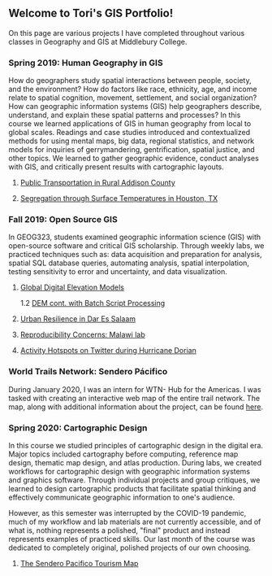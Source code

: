## Welcome to Tori's GIS Portfolio!

On this page are various projects I have completed throughout various classes in Geography and GIS at Middlebury College. 



### Spring 2019: Human Geography in GIS 

How do geographers study spatial interactions between people, society, and the environment? How do factors like race, ethnicity, age, and income relate to spatial cognition, movement, settlement, and social organization? How can geographic information systems (GIS) help geographers describe, understand, and explain these spatial patterns and processes? In this course we learned applications of GIS in human geography from local to global scales. Readings and case studies introduced and contextualized methods for using mental maps, big data, regional statistics, and network models for inquiries of gerrymandering, gentrification, spatial justice, and other topics. We learned to gather geographic evidence, conduct analyses with GIS, and critically present results with cartographic layouts.

1. [Public Transportation in Rural Addison County](actr.md)

2. [Segregation through Surface Temperatures in Houston, TX](houston.md)


### Fall 2019: Open Source GIS 

In GEOG323, students examined geographic information science (GIS) with open-source software and critical GIS scholarship. Through weekly labs, we practiced techniques such as: data acquisition and preparation for analysis, spatial SQL database queries, automating analysis, spatial interpolation, testing sensitivity to error and uncertainty, and data visualization.

1. [Global Digital Elevation Models](lab3.md)

    1.2 [DEM cont. with Batch Script Processing](lab4.md)

2. [Urban Resilience in Dar Es Salaam](lab6.md)

3. [Reproducibility Concerns: Malawi lab](lab8_malawi.md)

4. [Activity Hotspots on Twitter during Hurricane Dorian](lab10twitter.md)


### World Trails Network: Sendero Pácifico 

During January 2020, I was an intern for WTN- Hub for the Americas. I was tasked with creating an interactive web map of the entire trail network. The map, along with additional information about the project, can be found [here](https://tori-koontz.github.io/senderopacifico/).


### Spring 2020: Cartographic Design 

In this course we studied principles of cartographic design in the digital era. Major topics included cartography before computing, reference map design, thematic map design, and atlas production. During labs, we created workflows for cartographic design with geographic information systems and graphics software. Through individual projects and group critiques, we learned to design cartographic products that facilitate spatial thinking and effectively communicate geographic information to one's audience. 

However, as this semester was interrupted by the COVID-19 pandemic, much of my workflow and lab materials are not currently accessible, and of what is, nothing represents a polished, "final" product and instead represents examples of practiced skills. Our last month of the course was dedicated to completely original, polished projects of our own choosing. 

1. [The Sendero Pacifico Tourism Map](cartproj.md)
